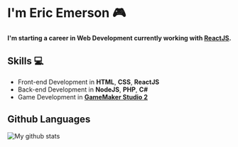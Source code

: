 <h1>I'm Eric Emerson 🎮</h1>
<h4>I'm starting a career in Web Development currently working with <a href="https://github.com/reactjs">ReactJS</a>.</h4>
<h2>Skills 💻</h2>
<ul>
  <li>Front-end Development in <b>HTML</b>, <b>CSS</b>, <b>ReactJS</b></li>
  <li>Back-end Development in <b>NodeJS</b>, <b>PHP</b>, <b>C#</b></li>
  <li>Game Development in <b><a href="https://github.com/YoYoGames">GameMaker Studio 2</a></b>
</ul>
<h2>Github Languages</h2>
<img align="center" src="https://github-readme-stats.vercel.app/api/top-langs/?username=kupoapo&layout=compact&theme=tokyonight" alt="My github stats" />



<!--
**kupoapo/kupoapo** is a ✨ _special_ ✨ repository because its `README.md` (this file) appears on your GitHub profile.

Here are some ideas to get you started:

- 🔭 I’m currently working on ...
- 🌱 I’m currently learning ...
- 👯 I’m looking to collaborate on ...
- 🤔 I’m looking for help with ...
- 💬 Ask me about ...
- 📫 How to reach me: ...
- 😄 Pronouns: ...
- ⚡ Fun fact: ...
-->

